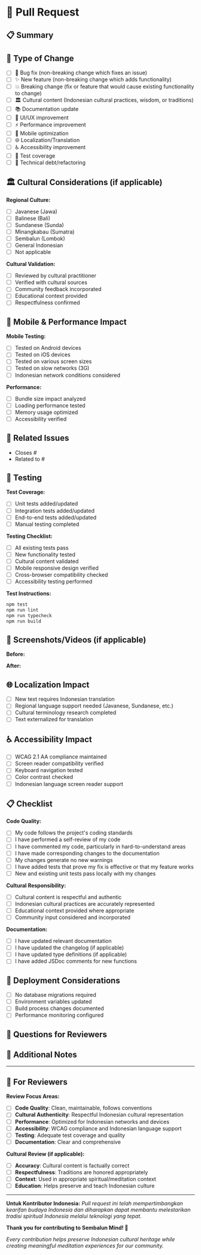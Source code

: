 # 🚀 Pull Request

## 📋 Summary
<!-- Provide a brief description of the changes in this PR -->

## 🎯 Type of Change
<!-- Check all that apply -->
- [ ] 🐛 Bug fix (non-breaking change which fixes an issue)
- [ ] ✨ New feature (non-breaking change which adds functionality)
- [ ] 💥 Breaking change (fix or feature that would cause existing functionality to change)
- [ ] 🏛️ Cultural content (Indonesian cultural practices, wisdom, or traditions)
- [ ] 📚 Documentation update
- [ ] 🎨 UI/UX improvement
- [ ] ⚡ Performance improvement
- [ ] 📱 Mobile optimization
- [ ] 🌐 Localization/Translation
- [ ] ♿ Accessibility improvement
- [ ] 🧪 Test coverage
- [ ] 🔧 Technical debt/refactoring

## 🏛️ Cultural Considerations (if applicable)
<!-- If this PR involves Indonesian cultural content -->

**Regional Culture:**
- [ ] Javanese (Jawa)
- [ ] Balinese (Bali)
- [ ] Sundanese (Sunda)  
- [ ] Minangkabau (Sumatra)
- [ ] Sembalun (Lombok)
- [ ] General Indonesian
- [ ] Not applicable

**Cultural Validation:**
- [ ] Reviewed by cultural practitioner
- [ ] Verified with cultural sources
- [ ] Community feedback incorporated
- [ ] Educational context provided
- [ ] Respectfulness confirmed

## 📱 Mobile & Performance Impact
<!-- How does this affect Indonesian mobile users? -->

**Mobile Testing:**
- [ ] Tested on Android devices
- [ ] Tested on iOS devices  
- [ ] Tested on various screen sizes
- [ ] Tested on slow networks (3G)
- [ ] Indonesian network conditions considered

**Performance:**
- [ ] Bundle size impact analyzed
- [ ] Loading performance tested
- [ ] Memory usage optimized
- [ ] Accessibility verified

## 🔗 Related Issues
<!-- Link related issues using "Closes #123" or "Fixes #123" -->
- Closes #
- Related to #

## 🧪 Testing
<!-- Describe the tests you ran and how to reproduce them -->

**Test Coverage:**
- [ ] Unit tests added/updated
- [ ] Integration tests added/updated
- [ ] End-to-end tests added/updated
- [ ] Manual testing completed

**Testing Checklist:**
- [ ] All existing tests pass
- [ ] New functionality tested
- [ ] Cultural content validated
- [ ] Mobile responsive design verified
- [ ] Cross-browser compatibility checked
- [ ] Accessibility testing performed

**Test Instructions:**
```bash
npm test
npm run lint  
npm run typecheck
npm run build
```

## 📸 Screenshots/Videos (if applicable)
<!-- Add screenshots or videos showing the changes -->

**Before:**
<!-- Screenshot/description of current state -->

**After:**  
<!-- Screenshot/description after changes -->

## 🌐 Localization Impact
<!-- Does this affect translations or Indonesian language support? -->
- [ ] New text requires Indonesian translation
- [ ] Regional language support needed (Javanese, Sundanese, etc.)
- [ ] Cultural terminology research completed
- [ ] Text externalized for translation

## ♿ Accessibility Impact
<!-- How does this affect accessibility for Indonesian users? -->
- [ ] WCAG 2.1 AA compliance maintained
- [ ] Screen reader compatibility verified
- [ ] Keyboard navigation tested
- [ ] Color contrast checked
- [ ] Indonesian language screen reader support

## 📋 Checklist
<!-- Check all that apply before submitting -->

**Code Quality:**
- [ ] My code follows the project's coding standards
- [ ] I have performed a self-review of my code
- [ ] I have commented my code, particularly in hard-to-understand areas
- [ ] I have made corresponding changes to the documentation
- [ ] My changes generate no new warnings
- [ ] I have added tests that prove my fix is effective or that my feature works
- [ ] New and existing unit tests pass locally with my changes

**Cultural Responsibility:**
- [ ] Cultural content is respectful and authentic
- [ ] Indonesian cultural practices are accurately represented
- [ ] Educational context provided where appropriate
- [ ] Community input considered and incorporated

**Documentation:**
- [ ] I have updated relevant documentation
- [ ] I have updated the changelog (if applicable)
- [ ] I have updated type definitions (if applicable)
- [ ] I have added JSDoc comments for new functions

## 🎯 Deployment Considerations
<!-- Any special considerations for deployment? -->
- [ ] No database migrations required
- [ ] Environment variables updated
- [ ] Build process changes documented
- [ ] Performance monitoring configured

## 🤔 Questions for Reviewers
<!-- Any specific areas you'd like reviewers to focus on? -->

## 📝 Additional Notes
<!-- Any additional information that would be helpful for reviewers -->

---

## 🌟 For Reviewers

**Review Focus Areas:**
- [ ] **Code Quality**: Clean, maintainable, follows conventions
- [ ] **Cultural Authenticity**: Respectful Indonesian cultural representation  
- [ ] **Performance**: Optimized for Indonesian networks and devices
- [ ] **Accessibility**: WCAG compliance and Indonesian language support
- [ ] **Testing**: Adequate test coverage and quality
- [ ] **Documentation**: Clear and comprehensive

**Cultural Review (if applicable):**
- [ ] **Accuracy**: Cultural content is factually correct
- [ ] **Respectfulness**: Traditions are honored appropriately
- [ ] **Context**: Used in appropriate spiritual/meditation context
- [ ] **Education**: Helps preserve and teach Indonesian culture

---

**Untuk Kontributor Indonesia:**
*Pull request ini telah mempertimbangkan kearifan budaya Indonesia dan diharapkan dapat membantu melestarikan tradisi spiritual Indonesia melalui teknologi yang tepat.*

**Thank you for contributing to Sembalun Mind! 🙏**

*Every contribution helps preserve Indonesian cultural heritage while creating meaningful meditation experiences for our community.*